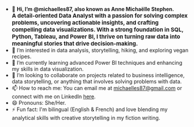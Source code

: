 - 👋 **Hi, I’m @michaelles87, also known as Anne Michaëlle Stephen.**  
  <span style="font-size:15px; font-weight:bold;">A detail-oriented Data Analyst with a passion for solving complex problems, uncovering actionable insights, and crafting compelling data visualizations. With a strong foundation in SQL, Python, Tableau, and Power BI, I thrive on turning raw data into meaningful stories that drive decision-making.</span>  
- 👀 I’m interested in data analysis, storytelling, hiking, and exploring vegan recipes.  
- 🌱 I’m currently learning advanced Power BI techniques and enhancing my skills in data visualization.  
- 💞️ I’m looking to collaborate on projects related to business intelligence, data storytelling, or anything that involves solving problems with data.  
- 📫 How to reach me: You can email me at michaelles87@gmail.com or connect with me on LinkedIn [here](https://www.linkedin.com/in/anne-michaëlle-stephen).  
- 😄 Pronouns: She/Her.  
- ⚡ Fun fact: I'm bilingual (English & French) and love blending my analytical skills with creative storytelling in my fiction writing.  

<!---
michaelles87/michaelles87 is a ✨ special ✨ repository because its `README.md` (this file) appears on your GitHub profile.
You can click the Preview link to take a look at your changes.
--->
